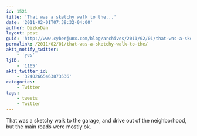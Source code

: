 ```yaml
---
id: 1521
title: 'That was a sketchy walk to the...'
date: '2011-02-01T07:39:32-04:00'
author: DizkoDan
layout: post
guid: 'http://www.cyberjunx.com/blog/archives/2011/02/01/that-was-a-sketchy-walk-to-the/'
permalink: /2011/02/01/that-was-a-sketchy-walk-to-the/
aktt_notify_twitter:
    - 'yes'
ljID:
    - '1165'
aktt_twitter_id:
    - '32402665463873536'
categories:
    - Twitter
tags:
    - tweets
    - Twitter
---
```


That was a sketchy walk to the garage, and drive out of the neighborhood, but the main roads were mostly ok.